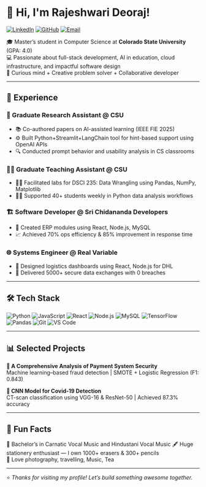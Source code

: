 # 👋 Hi, I'm Rajeshwari Deoraj!

[![LinkedIn](https://img.shields.io/badge/-LinkedIn-0A66C2?style=flat&logo=linkedin&logoColor=white)](https://www.linkedin.com/in/rajeshwari-deoraj-38027b16a/)
[![GitHub](https://img.shields.io/badge/-GitHub-181717?style=flat&logo=github&logoColor=white)](https://github.com/rajeshwarideoraj)
[![Email](https://img.shields.io/badge/-Email-EA4335?style=flat&logo=gmail&logoColor=white)](mailto:rajeshwari.deoraj@gmail.com)

🎓 Master’s student in Computer Science at **Colorado State University** (GPA: 4.0)  
💻 Passionate about full-stack development, AI in education, cloud infrastructure, and impactful software design  
🧠 Curious mind + Creative problem solver + Collaborative developer

---

## 💼 Experience

### 🧪 Graduate Research Assistant @ CSU
- 📚 Co-authored papers on AI-assisted learning (IEEE FIE 2025)
- ⚙️ Built Python+Streamlit+LangChain tool for hint-based support using OpenAI APIs
- 🔍 Conducted prompt behavior and usability analysis in CS classrooms

### 👩‍🏫 Graduate Teaching Assistant @ CSU
- 🧑‍🎓 Facilitated labs for DSCI 235: Data Wrangling using Pandas, NumPy, Matplotlib
- 👨‍💻 Supported 40+ students weekly in Python data analysis workflows

### 🏗️ Software Developer @ Sri Chidananda Developers
- 🔧 Created ERP modules using React, Node.js, MySQL
- 📈 Achieved 70% ops efficiency & 85% improvement in response time

### 🌐 Systems Engineer @ Real Variable
- 🚛 Designed logistics dashboards using React, Node.js for DHL
- 🔐 Delivered 5000+ secure data exchanges with 0 breaches

---

## 🛠 Tech Stack

![Python](https://img.shields.io/badge/-Python-3776AB?style=flat&logo=python&logoColor=white)
![JavaScript](https://img.shields.io/badge/-JavaScript-F7DF1E?style=flat&logo=javascript&logoColor=black)
![React](https://img.shields.io/badge/-React-61DAFB?style=flat&logo=react&logoColor=black)
![Node.js](https://img.shields.io/badge/-Node.js-339933?style=flat&logo=nodedotjs&logoColor=white)
![MySQL](https://img.shields.io/badge/-MySQL-4479A1?style=flat&logo=mysql&logoColor=white)
![TensorFlow](https://img.shields.io/badge/-TensorFlow-FF6F00?style=flat&logo=tensorflow&logoColor=white)
![Pandas](https://img.shields.io/badge/-Pandas-150458?style=flat&logo=pandas&logoColor=white)
![Git](https://img.shields.io/badge/-Git-F05032?style=flat&logo=git&logoColor=white)
![VS Code](https://img.shields.io/badge/-VS%20Code-007ACC?style=flat&logo=visual-studio-code&logoColor=white)

---

## 📊 Selected Projects

**🔐 A Comprehensive Analysis of Payment System Security**  
Machine learning–based fraud detection | SMOTE + Logistic Regression (F1: 0.843)

**🦠 CNN Model for Covid-19 Detection**  
CT-scan classification using VGG-16 & ResNet-50 | Achieved 87.3% accuracy

---

## 🎵 Fun Facts

🎤 Bachelor’s in Carnatic Vocal Music and Hindustani Vocal Music
🖋️ Huge stationery enthusiast — I own 1000+ erasers & 300+ pencils  
📸 Love photography, travelling, Music, Tea

---

⭐ *Thanks for visiting my profile! Let’s build something awesome together.*
